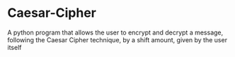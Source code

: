 # Caesar-Cipher
A python program that allows the user to encrypt and decrypt a message, following the Caesar Cipher technique, by a shift amount, given by the user itself
